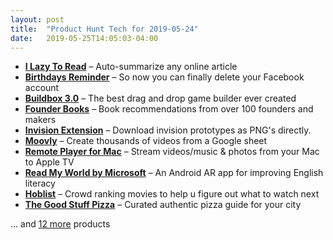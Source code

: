 ```yaml
---
layout: post
title:  "Product Hunt Tech for 2019-05-24"
date:   2019-05-25T14:05:03-04:00
---
```


* **[I Lazy To Read](https://www.producthunt.com/posts/i-lazy-to-read?utm_campaign=producthunt-api&utm_medium=api&utm_source=Application%3A+Daily+Digest+RSS+%28ID%3A+3202%29)** – Auto-summarize any online article
* **[Birthdays Reminder](https://www.producthunt.com/posts/birthdays-reminder?utm_campaign=producthunt-api&utm_medium=api&utm_source=Application%3A+Daily+Digest+RSS+%28ID%3A+3202%29)** – So now you can finally delete your Facebook account
* **[Buildbox 3.0](https://www.producthunt.com/posts/buildbox-3-0?utm_campaign=producthunt-api&utm_medium=api&utm_source=Application%3A+Daily+Digest+RSS+%28ID%3A+3202%29)** – The best drag and drop game builder ever created 
* **[Founder Books](https://www.producthunt.com/posts/founder-books-3?utm_campaign=producthunt-api&utm_medium=api&utm_source=Application%3A+Daily+Digest+RSS+%28ID%3A+3202%29)** – Book recommendations from over 100 founders and makers
* **[Invision Extension](https://www.producthunt.com/posts/invision-extension?utm_campaign=producthunt-api&utm_medium=api&utm_source=Application%3A+Daily+Digest+RSS+%28ID%3A+3202%29)** – Download invision prototypes as PNG's directly.
* **[Moovly](https://www.producthunt.com/posts/moovly?utm_campaign=producthunt-api&utm_medium=api&utm_source=Application%3A+Daily+Digest+RSS+%28ID%3A+3202%29)** – Create thousands of videos from a Google sheet 
* **[Remote Player for Mac](https://www.producthunt.com/posts/remote-player-for-mac?utm_campaign=producthunt-api&utm_medium=api&utm_source=Application%3A+Daily+Digest+RSS+%28ID%3A+3202%29)** – Stream videos/music & photos from your Mac to Apple TV
* **[Read My World by Microsoft](https://www.producthunt.com/posts/read-my-world-by-microsoft?utm_campaign=producthunt-api&utm_medium=api&utm_source=Application%3A+Daily+Digest+RSS+%28ID%3A+3202%29)** – An Android AR app for improving English literacy
* **[Hoblist](https://www.producthunt.com/posts/hoblist?utm_campaign=producthunt-api&utm_medium=api&utm_source=Application%3A+Daily+Digest+RSS+%28ID%3A+3202%29)** – Crowd ranking movies to help u figure out what to watch next
* **[The Good Stuff Pizza](https://www.producthunt.com/posts/the-good-stuff-pizza?utm_campaign=producthunt-api&utm_medium=api&utm_source=Application%3A+Daily+Digest+RSS+%28ID%3A+3202%29)** – Curated authentic pizza guide for your city

… and [12 more](https://www.producthunt.com/tech) products